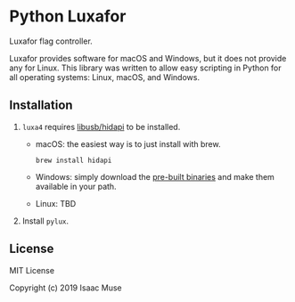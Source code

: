 # Python Luxafor

Luxafor flag controller.

Luxafor provides software for macOS and Windows, but it does not provide any for Linux. This library was written to
allow easy scripting in Python for all operating systems: Linux, macOS, and Windows.

## Installation

1. `luxa4` requires [libusb/hidapi](https://github.com/libusb/hidapi) to be installed.

    - macOS: the easiest way is to just install with brew.

        ```
        brew install hidapi
        ```

    - Windows: simply download the [pre-built binaries](https://github.com/libusb/hidapi/releases) and make them
      available in your path.

    - Linux: TBD

2. Install `pylux`.

## License

MIT License

Copyright (c) 2019 Isaac Muse
